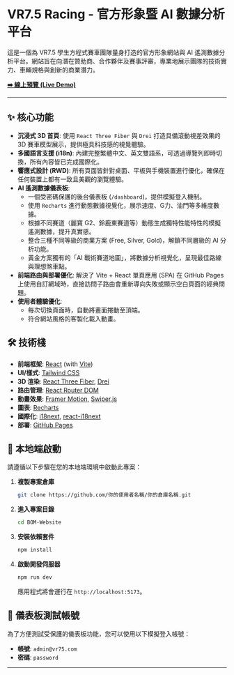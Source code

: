 # VR7.5 Racing - 官方形象暨 AI 數據分析平台

這是一個為 VR7.5 學生方程式賽車團隊量身打造的官方形象網站與 AI 遙測數據分析平台。網站旨在向潛在贊助商、合作夥伴及賽事評審，專業地展示團隊的技術實力、車輛規格與創新的商業潛力。

**[➡️ 線上預覽 (Live Demo)](https://demo.vulpesracing.tw)**

---

## ✨ 核心功能

*   **沉浸式 3D 首頁**: 使用 `React Three Fiber` 與 `Drei` 打造具備滾動視差效果的 3D 賽車模型展示，提供極具科技感的視覺體驗。
*   **多國語言支援 (i18n)**: 內建完整繁體中文、英文雙語系，可透過導覽列即時切換，所有內容皆已完成國際化。
*   **響應式設計 (RWD)**: 所有頁面皆針對桌面、平板與手機裝置進行優化，確保在任何裝置上都有一致且美觀的瀏覽體驗。
*   **AI 遙測數據儀表板**:
    *   一個受密碼保護的後台儀表板 (`/dashboard`)，提供模擬登入機制。
    *   使用 `Recharts` 進行動態數據視覺化，展示速度、G力、油門等多維度數據。
    *   根據不同賽道（麗寶 G2、鈴鹿東賽道等）動態生成獨特性能特性的模擬遙測數據，提升真實感。
    *   整合三種不同等級的商業方案 (Free, Silver, Gold)，解鎖不同層級的 AI 分析功能。
    *   黃金方案獨有的「AI 戰術賽道地圖」，將數據分析視覺化，呈現最佳路線與理想煞車點。
*   **前端路由與部署優化**: 解決了 Vite + React 單頁應用 (SPA) 在 GitHub Pages 上使用自訂網域時，直接訪問子路由會重新導向失敗或顯示空白頁面的經典問題。
*   **使用者體驗優化**:
    *   每次切換頁面時，自動將畫面捲動至頂端。
    *   符合網站風格的客製化載入動畫。

## 🛠️ 技術棧

*   **前端框架**: [React](https://reactjs.org/) (with [Vite](https://vitejs.dev/))
*   **UI/樣式**: [Tailwind CSS](https://tailwindcss.com/)
*   **3D 渲染**: [React Three Fiber](https://docs.pmnd.rs/react-three-fiber/getting-started/introduction), [Drei](https://github.com/pmndrs/drei)
*   **路由管理**: [React Router DOM](https://reactrouter.com/en/main)
*   **動畫效果**: [Framer Motion](https://www.framer.com/motion/), [Swiper.js](https://swiperjs.com/)
*   **圖表**: [Recharts](https://recharts.org/en-US/)
*   **國際化**: [i18next](https://www.i18next.com/), [react-i18next](https://react.i18next.com/)
*   **部署**: [GitHub Pages](https://pages.github.com/)

## 🚀 本地端啟動

請遵循以下步驟在您的本地端環境中啟動此專案：

1.  **複製專案倉庫**
    ```bash
    git clone https://github.com/你的使用者名稱/你的倉庫名稱.git
    ```

2.  **進入專案目錄**
    ```bash
    cd BOM-Website
    ```

3.  **安裝依賴套件**
    ```bash
    npm install
    ```

4.  **啟動開發伺服器**
    ```bash
    npm run dev
    ```
    應用程式將會運行在 `http://localhost:5173`。

## 🔑 儀表板測試帳號

為了方便測試受保護的儀表板功能，您可以使用以下模擬登入帳號：

*   **帳號**: `admin@vr75.com`
*   **密碼**: `password`

---
